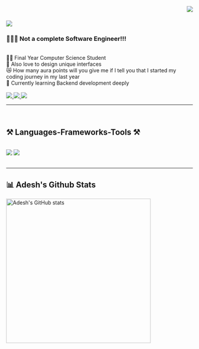 <img align="right" src="https://visitor-badge.laobi.icu/badge?page_id=adeshbhongale.adeshbhongale" />
<h1 align="left">
    <img src="https://readme-typing-svg.herokuapp.com/?font=Righteous&size=35&center=true&vCenter=true&width=200&height=70&duration=3000&lines=Hi+There!+👋;+I'm+Adesh!;" />
</h1>

<h3 align="left">👩🏻‍💻 Not a complete Software Engineer!!! <br></h3>
<br/>

<div align="left">
    👨‍🎓 Final Year Computer Science Student<br>
    🎨 Also love to design unique interfaces <br>
    😿 How many aura points will you give me if I tell you that <be>
        I started my coding journey in my last year <br>
    💭 Currently learning Backend development deeply<br>
<!--     ⚡ Fun fact **** -->
 </div>
<br/>

 <div align="left"> 
  <a href="mailto:adeshbhongale03@gmail.com">
    <img src="https://img.shields.io/badge/Gmail-333333?style=for-the-badge&logo=gmail&logoColor=red" />
  </a>
  <a href="https://www.linkedin.com/in/adesh-bhongale-58830025b" target="_blank">
    <img src="https://img.shields.io/badge/LinkedIn-0077B5?style=for-the-badge&logo=linkedin&logoColor=white" target="_blank" />
  </a>
  <a href="https://portfolio-adeshbhongales-projects.vercel.app/" target="_blank">
     <img src="https://img.shields.io/badge/Portfolio-FF5722?style=for-the-badge&logo=todoist&logoColor=white" target="_blank" /> <!-- safari, google-chrome are other good icon options -->
  </a>
</div>
<hr/>
<br/>
<h2 align="left">⚒️ Languages-Frameworks-Tools ⚒️</h2>
<br/>
<div align="left">
    <img src="https://skillicons.dev/icons?i=java,c,python,html,css,javascript,nodejs,expressjs,mongodb,postgresql,react" />
    <img src="https://skillicons.dev/icons?i=postman,vscode,github,git,bootstrap,powerbi" /><br>
</div>

<br/>
<hr/>

<div align="left">
   <h2> 📊 Adesh's Github Stats</h2>
    <img width=390 src="https://github-readme-stats.vercel.app/api?username=adeshbhongale&hide_title=false&hide_rank=false&show_icons=true&include_all_commits=true&count_private=true&disable_animations=false&theme=dracula&locale=en&hide_border=false" alt="Adesh's GitHub stats"/>
</div>
<br/>
